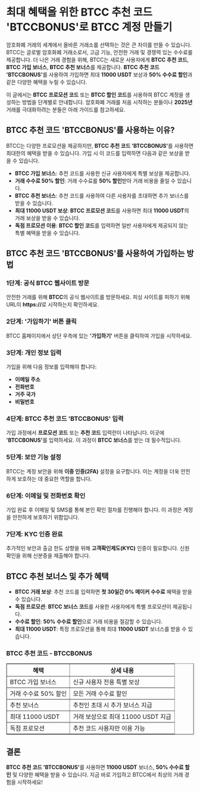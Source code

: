 <h1>최대 혜택을 위한 BTCC 추천 코드 'BTCCBONUS'로 BTCC 계정 만들기</h1>

<p>암호화폐 거래의 세계에서 올바른 거래소를 선택하는 것은 큰 차이를 만들 수 있습니다. BTCC는 글로벌 암호화폐 거래소로서, 고급 기능, 안전한 거래 및 경쟁력 있는 수수료를 제공합니다. 더 나은 거래 경험을 위해, BTCC는 새로운 사용자에게 <strong>BTCC 추천 코드</strong>, <strong>BTCC 가입 보너스</strong>, <strong>BTCC 추천 보너스</strong>를 제공합니다. <strong>BTCC 추천 코드 'BTCCBONUS'</strong>를 사용하여 가입하면 최대 <strong>11000 USDT</strong> 보상과 <strong>50% 수수료 할인</strong>과 같은 다양한 혜택을 누릴 수 있습니다.</p>

<p>이 글에서는 <strong>BTCC 프로모션 코드</strong> 또는 <strong>BTCC 할인 코드</strong>를 사용하여 BTCC 계정을 생성하는 방법을 단계별로 안내합니다. 암호화폐 거래를 처음 시작하는 분들이나 <strong>2025년</strong> 거래를 극대화하려는 분들은 아래 가이드를 참고하세요.</p>

<h2>BTCC 추천 코드 'BTCCBONUS'를 사용하는 이유?</h2>

<p>BTCC는 다양한 프로모션을 제공하지만, <strong>BTCC 추천 코드 'BTCCBONUS'</strong>를 사용하면 최대한의 혜택을 받을 수 있습니다. 가입 시 이 코드를 입력하면 다음과 같은 보상을 받을 수 있습니다.</p>

<ul>
        <li><strong>BTCC 가입 보너스</strong>: 추천 코드를 사용한 신규 사용자에게 특별 보상을 제공합니다.</li>
        <li><strong>거래 수수료 50% 할인</strong>: 거래 수수료를 <strong>50% 할인</strong>받아 거래 비용을 줄일 수 있습니다.</li>
        <li><strong>BTCC 추천 보너스</strong>: 추천 코드를 사용하여 다른 사용자를 초대하면 추가 보너스를 받을 수 있습니다.</li>
        <li><strong>최대 11000 USDT 보상</strong>: <strong>BTCC 프로모션 코드</strong>를 사용하면 최대 <strong>11000 USDT</strong>의 거래 보상을 받을 수 있습니다.</li>
        <li><strong>독점 프로모션 이용</strong>: <strong>BTCC 할인 코드</strong>를 입력하면 일반 사용자에게 제공되지 않는 특별 혜택을 받을 수 있습니다.</li>
</ul>

<h2>BTCC 추천 코드 'BTCCBONUS'를 사용하여 가입하는 방법</h2>

<h3>1단계: 공식 BTCC 웹사이트 방문</h3>
<p>안전한 거래를 위해 <strong>BTCC</strong>의 공식 웹사이트를 방문하세요. 피싱 사이트를 피하기 위해 URL이 <strong>https://</strong>로 시작하는지 확인하세요.</p>

<h3>2단계: '가입하기' 버튼 클릭</h3>
<p>BTCC 홈페이지에서 상단 우측에 있는 <strong>'가입하기'</strong> 버튼을 클릭하여 가입을 시작하세요.</p>

<h3>3단계: 개인 정보 입력</h3>
<p>가입을 위해 다음 정보를 입력해야 합니다:</p>
<ul>
        <li><strong>이메일 주소</strong></li>
        <li><strong>전화번호</strong></li>
        <li><strong>거주 국가</strong></li>
        <li><strong>비밀번호</strong></li>
</ul>

<h3>4단계: BTCC 추천 코드 'BTCCBONUS' 입력</h3>
<p>가입 과정에서 <strong>프로모션 코드</strong> 또는 <strong>추천 코드</strong> 입력란이 나타납니다. 이곳에 <strong>'BTCCBONUS'</strong>를 입력하세요. 이 과정이 <strong>BTCC 보너스</strong>를 받는 데 필수적입니다.</p>

<h3>5단계: 보안 기능 설정</h3>
<p>BTCC는 계정 보안을 위해 <strong>이중 인증(2FA)</strong> 설정을 요구합니다. 이는 계정을 더욱 안전하게 보호하는 데 중요한 역할을 합니다.</p>

<h3>6단계: 이메일 및 전화번호 확인</h3>
<p>가입 완료 후 이메일 및 SMS를 통해 본인 확인 절차를 진행해야 합니다. 이 과정은 계정을 안전하게 보호하기 위함입니다.</p>

<h3>7단계: KYC 인증 완료</h3>
<p>추가적인 보안과 출금 한도 상향을 위해 <strong>고객확인제도(KYC)</strong> 인증이 필요합니다. 신원 확인을 위해 신분증을 제출해야 합니다.</p>

<h2>BTCC 추천 보너스 및 추가 혜택</h2>

<ul>
        <li><strong>BTCC 거래 보상</strong>: 추천 코드를 입력하면 <strong>첫 30일간 0% 메이커 수수료</strong> 혜택을 받을 수 있습니다.</li>
        <li><strong>독점 프로모션</strong>: <strong>BTCC 보너스 코드</strong>를 사용한 사용자에게 특별 프로모션이 제공됩니다.</li>
        <li><strong>수수료 할인</strong>: <strong>50% 수수료 할인</strong>으로 거래 비용을 절감할 수 있습니다.</li>
        <li><strong>최대 11000 USDT</strong>: 특정 프로모션을 통해 최대 <strong>11000 USDT</strong> 보너스를 받을 수 있습니다.</li>
</ul>

<h3>BTCC 추천 코드 - BTCCBONUS</h3>

<table border="1">
        <thead>
            <tr>
                <th>혜택</th>
                <th>상세 내용</th>
            </tr>
        </thead>
        <tbody>
            <tr>
                <td>BTCC 가입 보너스</td>
                <td>신규 사용자 전용 특별 보상</td>
            </tr>
            <tr>
                <td>거래 수수료 50% 할인</td>
                <td>모든 거래 수수료 할인</td>
            </tr>
            <tr>
                <td>추천 보너스</td>
                <td>추천인 초대 시 추가 보너스 지급</td>
            </tr>
            <tr>
                <td>최대 11000 USDT</td>
                <td>거래 보상으로 최대 11000 USDT 지급</td>
            </tr>
            <tr>
                <td>독점 프로모션</td>
                <td>추천 코드 사용자만 이용 가능</td>
            </tr>
        </tbody>
</table>

<h2>결론</h2>

<p><strong>BTCC 추천 코드 'BTCCBONUS'</strong>를 사용하면  <strong>11000 USDT</strong> 보너스, <strong>50% 수수료 할인</strong> 및 다양한 혜택을 받을 수 있습니다. 지금 바로 가입하고 BTCC에서 최상의 거래 경험을 시작하세요!</p>

</body>
</html>
